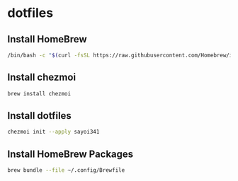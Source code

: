 # dotfiles

## Install HomeBrew

```bash
/bin/bash -c "$(curl -fsSL https://raw.githubusercontent.com/Homebrew/install/HEAD/install.sh)"
```

## Install chezmoi

```bash
brew install chezmoi
```

## Install dotfiles

```bash
chezmoi init --apply sayoi341
```

## Install HomeBrew Packages

```bash
brew bundle --file ~/.config/Brewfile
```